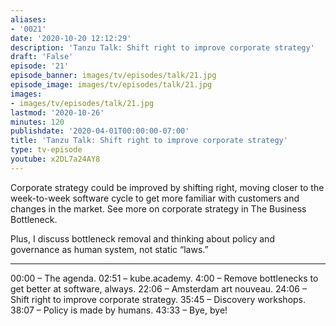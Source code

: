 ```yaml
---
aliases:
- '0021'
date: '2020-10-20 12:12:29'
description: 'Tanzu Talk: Shift right to improve corporate strategy'
draft: 'False'
episode: '21'
episode_banner: images/tv/episodes/talk/21.jpg
episode_image: images/tv/episodes/talk/21.jpg
images:
- images/tv/episodes/talk/21.jpg
lastmod: '2020-10-26'
minutes: 120
publishdate: '2020-04-01T00:00:00-07:00'
title: 'Tanzu Talk: Shift right to improve corporate strategy'
type: tv-episode
youtube: x2DL7a24AY8
---
```


Corporate strategy could be improved by shifting right, moving closer to the week-to-week software cycle to get more familiar with customers and changes in the market. See more on corporate strategy in The Business Bottleneck.

Plus, I discuss bottleneck removal and thinking about policy and governance as human system, not static “laws.”

----

00:00 – The agenda.
02:51 – kube.academy.
4:00 – Remove bottlenecks to get better at software, always.
22:06 – Amsterdam art nouveau.
24:06 – Shift right to improve corporate strategy.
35:45 – Discovery workshops.
38:07 – Policy is made by humans.
43:33 – Bye, bye!